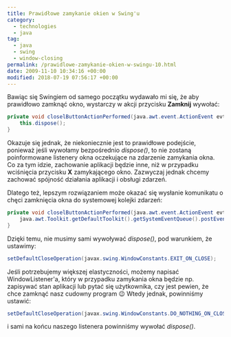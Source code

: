 ```yaml
---
title: Prawidłowe zamykanie okien w Swing'u
category:
  - technologies
  - java
tag:
  - java
  - swing
  - window-closing
permalink: /prawidlowe-zamykanie-okien-w-swingu-10.html
date: 2009-11-10 10:34:16 +00:00
modified: 2018-07-19 07:56:17 +00:00
---
```



Bawiąc się Swingiem od samego początku wydawało mi się, że aby prawidłowo zamknąć okno, wystarczy w akcji przycisku **Zamknij** wywołać:

```java
private void closelButtonActionPerformed(java.awt.event.ActionEvent evt) {
    this.dispose();
}
```

Okazuje się jednak, że niekoniecznie jest to prawidłowe podejście, ponieważ jeśli wywołamy bezpośrednio *dispose()*, to nie zostaną poinformowane listenery okna oczekujące na zdarzenie zamykania okna. Co za tym idzie, zachowanie aplikacji będzie inne, niż w przypadku wciśnięcia przycisku **X** zamykającego okno. Zazwyczaj jednak chcemy zachować spójność działania aplikacji i obsługi zdarzeń.
<!--more-->
Dlatego też, lepszym rozwiązaniem może okazać się wysłanie komunikatu o chęci zamknięcia okna do systemowej kolejki zdarzeń:

```java
private void closelButtonActionPerformed(java.awt.event.ActionEvent evt) {
    java.awt.Toolkit.getDefaultToolkit().getSystemEventQueue().postEvent(new java.awt.event.WindowEvent(this, java.awt.event.WindowEvent.WINDOW_CLOSING));
}
```

Dzięki temu, nie musimy sami wywoływać *dispose()*, pod warunkiem, że ustawimy:

```java
setDefaultCloseOperation(javax.swing.WindowConstants.EXIT_ON_CLOSE);
```

Jeśli potrzebujemy większej elastyczności, możemy napisać WindowListener'a, który w przypadku zamykania okna będzie np. zapisywać stan aplikacji lub pytać się użytkownika, czy jest pewien, że chce zamknąć nasz cudowny program &#x1f609; Wtedy jednak, powinniśmy ustawić:

```java
setDefaultCloseOperation(javax.swing.WindowConstants.DO_NOTHING_ON_CLOSE);
```

i sami na końcu naszego listenera powinniśmy wywołać *dispose()*.
